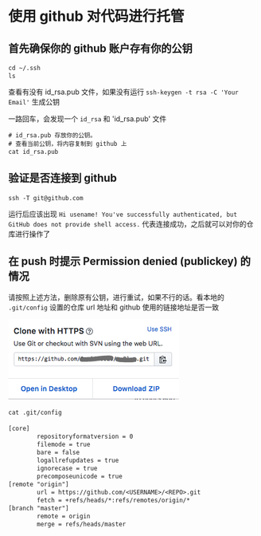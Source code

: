 # 使用 github 对代码进行托管

## 首先确保你的 github 账户存有你的公钥

```
cd ~/.ssh
ls
```
查看有没有 id_rsa.pub 文件，如果没有运行 `ssh-keygen -t rsa -C 'Your Email'` 生成公钥

一路回车，会发现一个 `id_rsa` 和 'id_rsa.pub' 文件

```
# id_rsa.pub 存放你的公钥。
# 查看当前公钥，将内容复制到 github 上
cat id_rsa.pub
```
## 验证是否连接到 github

```
ssh -T git@github.com
```
运行后应该出现
`Hi usename! You've successfully authenticated, but GitHub does not provide shell access.`
代表连接成功，之后就可以对你的仓库进行操作了

## 在 push 时提示 Permission denied (publickey) 的情况

请按照上述方法，删除原有公钥，进行重试，如果不行的话。看本地的 `.git/config` 设置的仓库 url 地址和 github 使用的链接地址是否一致

![URL](./img/cloneURL.png)

``` shell{11}
cat .git/config

[core]
        repositoryformatversion = 0
        filemode = true
        bare = false
        logallrefupdates = true
        ignorecase = true
        precomposeunicode = true
[remote "origin"]
        url = https://github.com/<USERNAME>/<REPO>.git
        fetch = +refs/heads/*:refs/remotes/origin/*
[branch "master"]
        remote = origin
        merge = refs/heads/master
```
